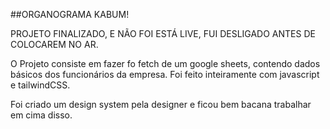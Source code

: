 ##ORGANOGRAMA KABUM!

PROJETO FINALIZADO, E NÃO FOI ESTÁ LIVE, FUI DESLIGADO ANTES DE COLOCAREM NO AR.

O Projeto consiste em fazer fo fetch de um google sheets, contendo dados básicos dos funcionários da empresa.
Foi feito inteiramente com javascript e tailwindCSS.

Foi criado um design system pela designer e ficou bem bacana trabalhar em cima disso.
